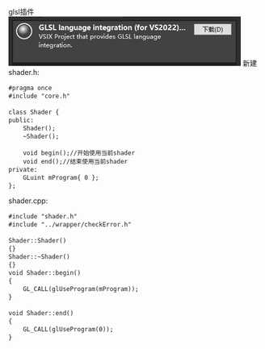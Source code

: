 glsl插件
![输入图片说明](/imgs/2024-10-22/bTMdSSuMIuegkk1k.png)
新建shader.h:
```
#pragma once
#include "core.h"

class Shader {
public:
	Shader();
	~Shader();

	void begin();//开始使用当前shader
	void end();//结束使用当前shader
private:
	GLuint mProgram{ 0 };
};
```
shader.cpp:
```
#include "shader.h"
#include "../wrapper/checkError.h"

Shader::Shader()
{}
Shader::~Shader()
{}
void Shader::begin()
{
	GL_CALL(glUseProgram(mProgram));
}

void Shader::end()
{
	GL_CALL(glUseProgram(0));
}

```
<!--stackedit_data:
eyJoaXN0b3J5IjpbLTMwMzU0NTA4N119
-->